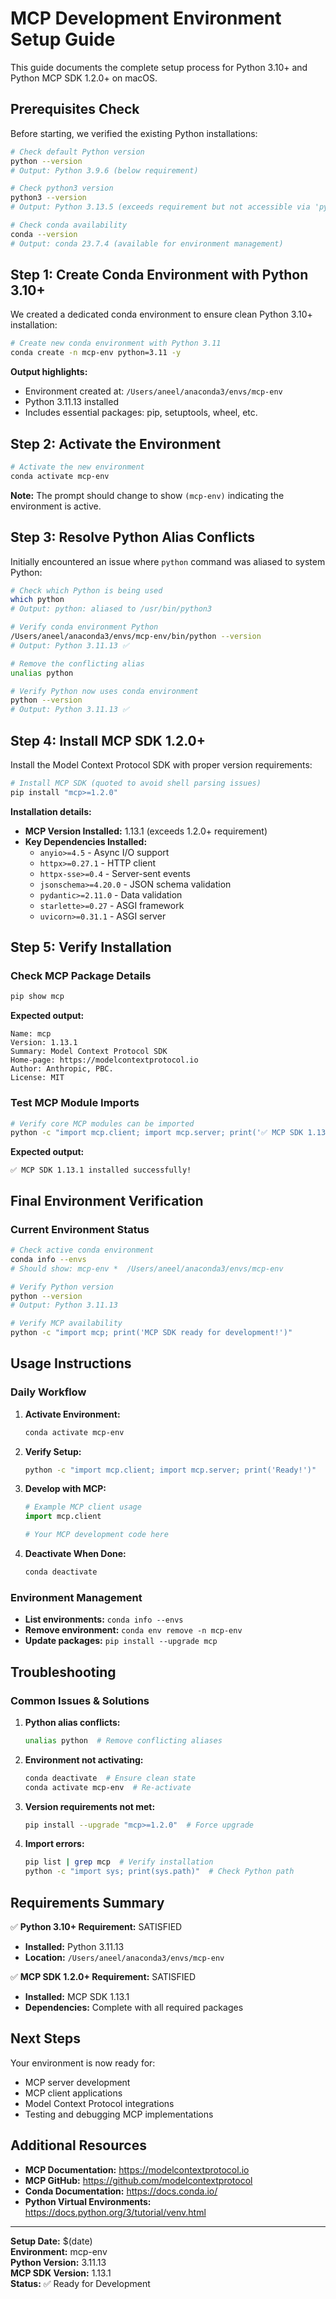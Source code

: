 # MCP Development Environment Setup Guide

This guide documents the complete setup process for Python 3.10+ and Python MCP SDK 1.2.0+ on macOS.

## Prerequisites Check

Before starting, we verified the existing Python installations:

```bash
# Check default Python version
python --version
# Output: Python 3.9.6 (below requirement)

# Check python3 version  
python3 --version
# Output: Python 3.13.5 (exceeds requirement but not accessible via 'python')

# Check conda availability
conda --version
# Output: conda 23.7.4 (available for environment management)
```

## Step 1: Create Conda Environment with Python 3.10+

We created a dedicated conda environment to ensure clean Python 3.10+ installation:

```bash
# Create new conda environment with Python 3.11
conda create -n mcp-env python=3.11 -y
```

**Output highlights:**
- Environment created at: `/Users/aneel/anaconda3/envs/mcp-env`
- Python 3.11.13 installed
- Includes essential packages: pip, setuptools, wheel, etc.

## Step 2: Activate the Environment

```bash
# Activate the new environment
conda activate mcp-env
```

**Note:** The prompt should change to show `(mcp-env)` indicating the environment is active.

## Step 3: Resolve Python Alias Conflicts

Initially encountered an issue where `python` command was aliased to system Python:

```bash
# Check which Python is being used
which python
# Output: python: aliased to /usr/bin/python3

# Verify conda environment Python
/Users/aneel/anaconda3/envs/mcp-env/bin/python --version
# Output: Python 3.11.13 ✅

# Remove the conflicting alias
unalias python

# Verify Python now uses conda environment
python --version
# Output: Python 3.11.13 ✅
```

## Step 4: Install MCP SDK 1.2.0+

Install the Model Context Protocol SDK with proper version requirements:

```bash
# Install MCP SDK (quoted to avoid shell parsing issues)
pip install "mcp>=1.2.0"
```

**Installation details:**
- **MCP Version Installed:** 1.13.1 (exceeds 1.2.0+ requirement)
- **Key Dependencies Installed:**
  - `anyio>=4.5` - Async I/O support
  - `httpx>=0.27.1` - HTTP client
  - `httpx-sse>=0.4` - Server-sent events
  - `jsonschema>=4.20.0` - JSON schema validation
  - `pydantic>=2.11.0` - Data validation
  - `starlette>=0.27` - ASGI framework
  - `uvicorn>=0.31.1` - ASGI server

## Step 5: Verify Installation

### Check MCP Package Details
```bash
pip show mcp
```

**Expected output:**
```
Name: mcp
Version: 1.13.1
Summary: Model Context Protocol SDK
Home-page: https://modelcontextprotocol.io
Author: Anthropic, PBC.
License: MIT
```

### Test MCP Module Imports
```bash
# Verify core MCP modules can be imported
python -c "import mcp.client; import mcp.server; print('✅ MCP SDK 1.13.1 installed successfully!')"
```

**Expected output:**
```
✅ MCP SDK 1.13.1 installed successfully!
```

## Final Environment Verification

### Current Environment Status
```bash
# Check active conda environment
conda info --envs
# Should show: mcp-env *  /Users/aneel/anaconda3/envs/mcp-env

# Verify Python version
python --version
# Output: Python 3.11.13

# Verify MCP availability
python -c "import mcp; print('MCP SDK ready for development!')"
```

## Usage Instructions

### Daily Workflow

1. **Activate Environment:**
   ```bash
   conda activate mcp-env
   ```

2. **Verify Setup:**
   ```bash
   python -c "import mcp.client; import mcp.server; print('Ready!')"
   ```

3. **Develop with MCP:**
   ```python
   # Example MCP client usage
   import mcp.client
   
   # Your MCP development code here
   ```

4. **Deactivate When Done:**
   ```bash
   conda deactivate
   ```

### Environment Management

- **List environments:** `conda info --envs`
- **Remove environment:** `conda env remove -n mcp-env`
- **Update packages:** `pip install --upgrade mcp`

## Troubleshooting

### Common Issues & Solutions

1. **Python alias conflicts:**
   ```bash
   unalias python  # Remove conflicting aliases
   ```

2. **Environment not activating:**
   ```bash
   conda deactivate  # Ensure clean state
   conda activate mcp-env  # Re-activate
   ```

3. **Version requirements not met:**
   ```bash
   pip install --upgrade "mcp>=1.2.0"  # Force upgrade
   ```

4. **Import errors:**
   ```bash
   pip list | grep mcp  # Verify installation
   python -c "import sys; print(sys.path)"  # Check Python path
   ```

## Requirements Summary

✅ **Python 3.10+ Requirement:** SATISFIED  
- **Installed:** Python 3.11.13  
- **Location:** `/Users/aneel/anaconda3/envs/mcp-env`  

✅ **MCP SDK 1.2.0+ Requirement:** SATISFIED  
- **Installed:** MCP SDK 1.13.1  
- **Dependencies:** Complete with all required packages  

## Next Steps

Your environment is now ready for:
- MCP server development
- MCP client applications  
- Model Context Protocol integrations
- Testing and debugging MCP implementations

## Additional Resources

- **MCP Documentation:** https://modelcontextprotocol.io
- **MCP GitHub:** https://github.com/modelcontextprotocol
- **Conda Documentation:** https://docs.conda.io/
- **Python Virtual Environments:** https://docs.python.org/3/tutorial/venv.html

---

**Setup Date:** $(date)  
**Environment:** mcp-env  
**Python Version:** 3.11.13  
**MCP SDK Version:** 1.13.1  
**Status:** ✅ Ready for Development
